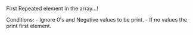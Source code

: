 First Repeated element in the array...!

Conditions:
	- Ignore 0's and Negative values to be print.
	- If no values the print first element.